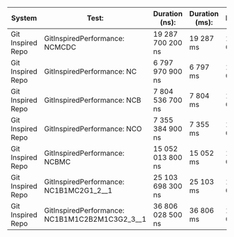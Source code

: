 | System            | Test:                                          | Duration (ns):    | Duration (ms): | Iterations: | Rate:         |
|-------------------|------------------------------------------------|-------------------|----------------|-------------|---------------|
| Git Inspired Repo | GitInspiredPerformance: NCMCDC                 | 19 287 700 200 ns | 19 287 ms      | 1 000 000   | 51 846,51 /s  |
| Git Inspired Repo | GitInspiredPerformance: NC                     | 6 797 970 900 ns  | 6 797 ms       | 1 000 000   | 147 102,72 /s |
| Git Inspired Repo | GitInspiredPerformance: NCB                    | 7 804 536 700 ns  | 7 804 ms       | 1 000 000   | 128 130,60 /s |
| Git Inspired Repo | GitInspiredPerformance: NCO                    | 7 355 384 900 ns  | 7 355 ms       | 1 000 000   | 135 954,82 /s |
| Git Inspired Repo | GitInspiredPerformance: NCBMC                  | 15 052 013 800 ns | 15 052 ms      | 1 000 000   | 66 436,29 /s  |
| Git Inspired Repo | GitInspiredPerformance: NC1B1MC2G1_2__1        | 25 103 698 300 ns | 25 103 ms      | 1 000 000   | 39 834,77 /s  |
| Git Inspired Repo | GitInspiredPerformance: NC1B1M1C2B2M1C3G2_3__1 | 36 806 028 500 ns | 36 806 ms      | 1 000 000   | 27 169,46 /s  |
